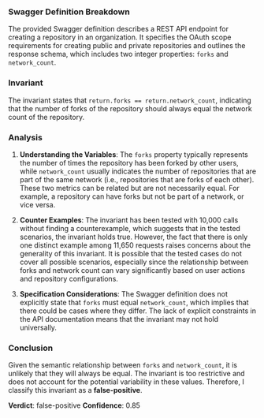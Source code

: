 ### Swagger Definition Breakdown
The provided Swagger definition describes a REST API endpoint for creating a repository in an organization. It specifies the OAuth scope requirements for creating public and private repositories and outlines the response schema, which includes two integer properties: `forks` and `network_count`.

### Invariant
The invariant states that `return.forks == return.network_count`, indicating that the number of forks of the repository should always equal the network count of the repository.

### Analysis
1. **Understanding the Variables**: The `forks` property typically represents the number of times the repository has been forked by other users, while `network_count` usually indicates the number of repositories that are part of the same network (i.e., repositories that are forks of each other). These two metrics can be related but are not necessarily equal. For example, a repository can have forks but not be part of a network, or vice versa.

2. **Counter Examples**: The invariant has been tested with 10,000 calls without finding a counterexample, which suggests that in the tested scenarios, the invariant holds true. However, the fact that there is only one distinct example among 11,650 requests raises concerns about the generality of this invariant. It is possible that the tested cases do not cover all possible scenarios, especially since the relationship between forks and network count can vary significantly based on user actions and repository configurations.

3. **Specification Considerations**: The Swagger definition does not explicitly state that `forks` must equal `network_count`, which implies that there could be cases where they differ. The lack of explicit constraints in the API documentation means that the invariant may not hold universally.

### Conclusion
Given the semantic relationship between `forks` and `network_count`, it is unlikely that they will always be equal. The invariant is too restrictive and does not account for the potential variability in these values. Therefore, I classify this invariant as a **false-positive**. 

**Verdict**: false-positive
**Confidence**: 0.85

